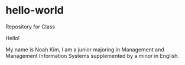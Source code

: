 # hello-world
Repository for Class

Hello!

My name is Noah Kim, I am a junior majoring in Management and Management Information Systems supplemented by a minor in English. 
